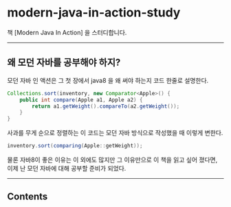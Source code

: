 # modern-java-in-action-study
책 [Modern Java In Action] 을 스터디합니다.

---
## 왜 모던 자바를 공부해야 하지?

모던 자바 인 액션은 그 첫 장에서 java8 을 왜 써야 하는지 코드 한줄로 설명한다.

```java
Collections.sort(inventory, new Comparator<Apple>() {
	public int compare(Apple a1, Apple a2) {
		return a1.getWeight().compareTo(a2.getWeight());
	}
}
```

사과를 무게 순으로 정렬하는 이 코드는 모던 자바 방식으로 작성했을 때 이렇게 변한다.

```java
inventory.sort(comparing(Apple::getWeight));
```

물론 자바8이 좋은 이유는 이 외에도 많지만 그 이유만으로 이 책을 읽고 싶어 졌다면, 이제 난 모던 자바에 대해 공부할 준비가 되었다.

---

## Contents
